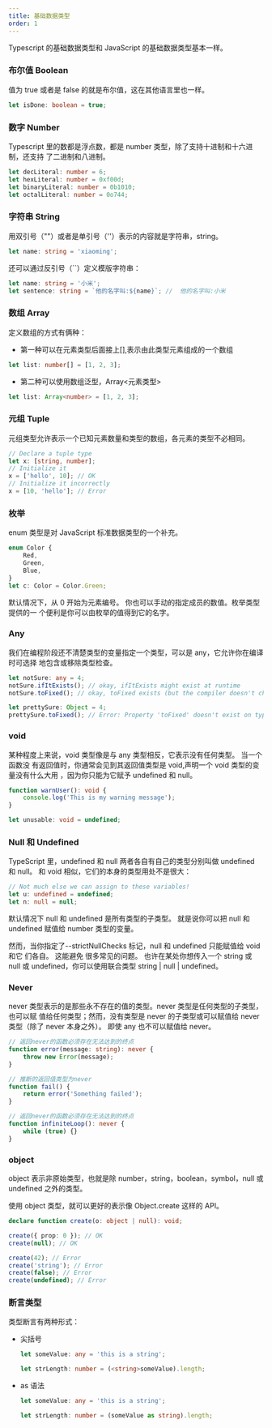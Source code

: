 ```yaml
---
title: 基础数据类型
order: 1
---
```


Typescript 的基础数据类型和 JavaScript 的基础数据类型基本一样。

### 布尔值 Boolean

值为 true 或者是 false 的就是布尔值，这在其他语言里也一样。

```ts
let isDone: boolean = true;
```

### 数字 Number

Typescript 里的数都是浮点数，都是 number 类型，除了支持十进制和十六进制，还支持
了二进制和八进制。

```ts
let decLiteral: number = 6;
let hexLiteral: number = 0xf00d;
let binaryLiteral: number = 0b1010;
let octalLiteral: number = 0o744;
```

### 字符串 String

用双引号（""）或者是单引号（''）表示的内容就是字符串，string。

```ts
let name: string = 'xiaoming';
```

还可以通过反引号（``）定义模版字符串：

```ts
let name: string = '小米';
let sentence: string = `他的名字叫:${name}`; //  他的名字叫:小米
```

### 数组 Array

定义数组的方式有俩种：

-   第一种可以在元素类型后面接上[],表示由此类型元素组成的一个数组

```ts
let list: number[] = [1, 2, 3];
```

-   第二种可以使用数组泛型，Array<元素类型>

```ts
let list: Array<number> = [1, 2, 3];
```

### 元组 Tuple

元组类型允许表示一个已知元素数量和类型的数组，各元素的类型不必相同。

```ts
// Declare a tuple type
let x: [string, number];
// Initialize it
x = ['hello', 10]; // OK
// Initialize it incorrectly
x = [10, 'hello']; // Error
```

### 枚举

enum 类型是对 JavaScript 标准数据类型的一个补充。

```ts
enum Color {
	Red,
	Green,
	Blue,
}
let c: Color = Color.Green;
```

默认情况下，从 0 开始为元素编号。 你也可以手动的指定成员的数值。枚举类型提供的一
个便利是你可以由枚举的值得到它的名字。

### Any

我们在编程阶段还不清楚类型的变量指定一个类型，可以是 any，它允许你在编译时可选择
地包含或移除类型检查。

```ts
let notSure: any = 4;
notSure.ifItExists(); // okay, ifItExists might exist at runtime
notSure.toFixed(); // okay, toFixed exists (but the compiler doesn't check)

let prettySure: Object = 4;
prettySure.toFixed(); // Error: Property 'toFixed' doesn't exist on type 'Object'.
```

### void

某种程度上来说，void 类型像是与 any 类型相反，它表示没有任何类型。 当一个函数没
有返回值时，你通常会见到其返回值类型是 void,声明一个 void 类型的变量没有什么大用
，因为你只能为它赋予 undefined 和 null。

```ts
function warnUser(): void {
	console.log('This is my warning message');
}

let unusable: void = undefined;
```

### Null 和 Undefined

TypeScript 里，undefined 和 null 两者各自有自己的类型分别叫做 undefined 和
null。 和 void 相似，它们的本身的类型用处不是很大：

```ts
// Not much else we can assign to these variables!
let u: undefined = undefined;
let n: null = null;
```

默认情况下 null 和 undefined 是所有类型的子类型。 就是说你可以把 null 和
undefined 赋值给 number 类型的变量。

然而，当你指定了--strictNullChecks 标记，null 和 undefined 只能赋值给 void 和它
们各自。 这能避免 很多常见的问题。 也许在某处你想传入一个 string 或 null 或
undefined，你可以使用联合类型 string | null | undefined。

### Never

never 类型表示的是那些永不存在的值的类型。never 类型是任何类型的子类型，也可以赋
值给任何类型；然而，没有类型是 never 的子类型或可以赋值给 never 类型（除了 never
本身之外）。 即使 any 也不可以赋值给 never。

```ts
// 返回never的函数必须存在无法达到的终点
function error(message: string): never {
	throw new Error(message);
}

// 推断的返回值类型为never
function fail() {
	return error('Something failed');
}

// 返回never的函数必须存在无法达到的终点
function infiniteLoop(): never {
	while (true) {}
}
```

### object

object 表示非原始类型，也就是除 number，string，boolean，symbol，null 或
undefined 之外的类型。

使用 object 类型，就可以更好的表示像 Object.create 这样的 API。

```ts
declare function create(o: object | null): void;

create({ prop: 0 }); // OK
create(null); // OK

create(42); // Error
create('string'); // Error
create(false); // Error
create(undefined); // Error
```

### 断言类型

类型断言有两种形式：

-   尖括号

    ```ts
    let someValue: any = 'this is a string';

    let strLength: number = (<string>someValue).length;
    ```

-   as 语法

    ```ts
    let someValue: any = 'this is a string';

    let strLength: number = (someValue as string).length;
    ```
